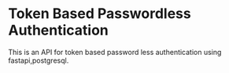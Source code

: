 # Token Based Passwordless Authentication
 This is an API for token based password less authentication using fastapi,postgresql.
